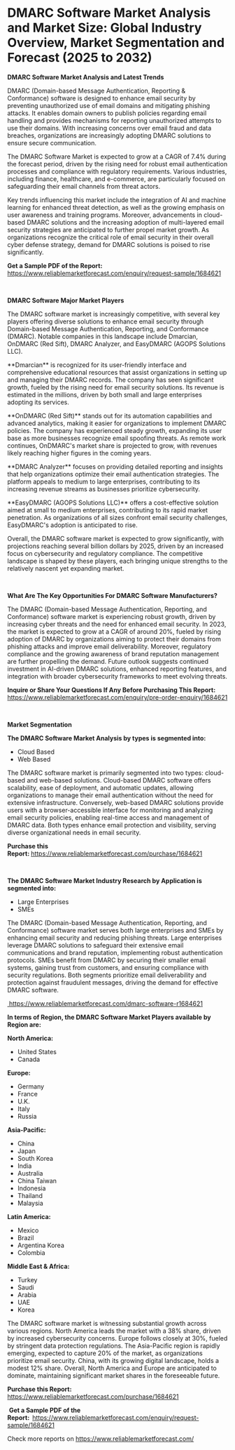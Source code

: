 <p><h1>DMARC Software Market Analysis and Market Size: Global Industry Overview, Market Segmentation and Forecast (2025 to 2032)</h1></p><p><strong>DMARC Software Market Analysis and Latest Trends</strong></p>
<p><p>DMARC (Domain-based Message Authentication, Reporting & Conformance) software is designed to enhance email security by preventing unauthorized use of email domains and mitigating phishing attacks. It enables domain owners to publish policies regarding email handling and provides mechanisms for reporting unauthorized attempts to use their domains. With increasing concerns over email fraud and data breaches, organizations are increasingly adopting DMARC solutions to ensure secure communication.</p><p>The DMARC Software Market is expected to grow at a CAGR of 7.4% during the forecast period, driven by the rising need for robust email authentication processes and compliance with regulatory requirements. Various industries, including finance, healthcare, and e-commerce, are particularly focused on safeguarding their email channels from threat actors. </p><p>Key trends influencing this market include the integration of AI and machine learning for enhanced threat detection, as well as the growing emphasis on user awareness and training programs. Moreover, advancements in cloud-based DMARC solutions and the increasing adoption of multi-layered email security strategies are anticipated to further propel market growth. As organizations recognize the critical role of email security in their overall cyber defense strategy, demand for DMARC solutions is poised to rise significantly.</p></p>
<p><strong>Get a Sample PDF of the Report:&nbsp;</strong> <a href="https://www.reliablemarketforecast.com/enquiry/request-sample/1684621?utm_campaign=3182&utm_medium=2&utm_source=Github&utm_content=ia&utm_term=26032025&utm_id=dmarc-software">https://www.reliablemarketforecast.com/enquiry/request-sample/1684621</a></p>
<p>&nbsp;</p>
<p><strong>DMARC Software Major Market Players</strong></p>
<p><p>The DMARC software market is increasingly competitive, with several key players offering diverse solutions to enhance email security through Domain-based Message Authentication, Reporting, and Conformance (DMARC). Notable companies in this landscape include Dmarcian, OnDMARC (Red Sift), DMARC Analyzer, and EasyDMARC (AGOPS Solutions LLC). </p><p>**Dmarcian** is recognized for its user-friendly interface and comprehensive educational resources that assist organizations in setting up and managing their DMARC records. The company has seen significant growth, fueled by the rising need for email security solutions. Its revenue is estimated in the millions, driven by both small and large enterprises adopting its services.</p><p>**OnDMARC (Red Sift)** stands out for its automation capabilities and advanced analytics, making it easier for organizations to implement DMARC policies. The company has experienced steady growth, expanding its user base as more businesses recognize email spoofing threats. As remote work continues, OnDMARC's market share is projected to grow, with revenues likely reaching higher figures in the coming years.</p><p>**DMARC Analyzer** focuses on providing detailed reporting and insights that help organizations optimize their email authentication strategies. The platform appeals to medium to large enterprises, contributing to its increasing revenue streams as businesses prioritize cybersecurity.</p><p>**EasyDMARC (AGOPS Solutions LLC)** offers a cost-effective solution aimed at small to medium enterprises, contributing to its rapid market penetration. As organizations of all sizes confront email security challenges, EasyDMARC's adoption is anticipated to rise.</p><p>Overall, the DMARC software market is expected to grow significantly, with projections reaching several billion dollars by 2025, driven by an increased focus on cybersecurity and regulatory compliance. The competitive landscape is shaped by these players, each bringing unique strengths to the relatively nascent yet expanding market.</p></p>
<p>&nbsp;</p>
<p><strong>What Are The Key Opportunities For DMARC Software Manufacturers?</strong></p>
<p><p>The DMARC (Domain-based Message Authentication, Reporting, and Conformance) software market is experiencing robust growth, driven by increasing cyber threats and the need for enhanced email security. In 2023, the market is expected to grow at a CAGR of around 20%, fueled by rising adoption of DMARC by organizations aiming to protect their domains from phishing attacks and improve email deliverability. Moreover, regulatory compliance and the growing awareness of brand reputation management are further propelling the demand. Future outlook suggests continued investment in AI-driven DMARC solutions, enhanced reporting features, and integration with broader cybersecurity frameworks to meet evolving threats.</p></p>
<p><strong>Inquire or Share Your Questions If Any Before Purchasing This Report:</strong> <a href="https://www.reliablemarketforecast.com/enquiry/pre-order-enquiry/1684621?utm_campaign=3182&utm_medium=2&utm_source=Github&utm_content=ia&utm_term=26032025&utm_id=dmarc-software">https://www.reliablemarketforecast.com/enquiry/pre-order-enquiry/1684621</a></p>
<p>&nbsp;</p>
<p><strong>Market Segmentation</strong></p>
<p><strong>The DMARC Software Market Analysis by types is segmented into:</strong></p>
<p><ul><li>Cloud Based</li><li>Web Based</li></ul></p>
<p><p>The DMARC software market is primarily segmented into two types: cloud-based and web-based solutions. Cloud-based DMARC software offers scalability, ease of deployment, and automatic updates, allowing organizations to manage their email authentication without the need for extensive infrastructure. Conversely, web-based DMARC solutions provide users with a browser-accessible interface for monitoring and analyzing email security policies, enabling real-time access and management of DMARC data. Both types enhance email protection and visibility, serving diverse organizational needs in email security.</p></p>
<p><strong>Purchase this Report:&nbsp;</strong><a href="https://www.reliablemarketforecast.com/purchase/1684621?utm_campaign=3182&utm_medium=2&utm_source=Github&utm_content=ia&utm_term=26032025&utm_id=dmarc-software">https://www.reliablemarketforecast.com/purchase/1684621</a></p>
<p>&nbsp;</p>
<p><strong>The DMARC Software Market Industry Research by Application is segmented into:</strong></p>
<p><ul><li>Large Enterprises</li><li>SMEs</li></ul></p>
<p><p>The DMARC (Domain-based Message Authentication, Reporting, and Conformance) software market serves both large enterprises and SMEs by enhancing email security and reducing phishing threats. Large enterprises leverage DMARC solutions to safeguard their extensive email communications and brand reputation, implementing robust authentication protocols. SMEs benefit from DMARC by securing their smaller email systems, gaining trust from customers, and ensuring compliance with security regulations. Both segments prioritize email deliverability and protection against fraudulent messages, driving the demand for effective DMARC software.</p></p>
<p><a href="https://www.reliablemarketforecast.com/dmarc-software-r1684621?utm_campaign=3182&utm_medium=2&utm_source=Github&utm_content=ia&utm_term=26032025&utm_id=dmarc-software">&nbsp;https://www.reliablemarketforecast.com/dmarc-software-r1684621</a></p>
<p><strong>In terms of Region, the DMARC Software Market Players available by Region are:</strong></p>
<p>
    <p> <strong> North America: </strong>
        <ul>
            <li>United States</li>
            <li>Canada</li>
        </ul>
        </p> 
    <p> <strong> Europe: </strong>
        <ul>
            <li>Germany</li>
            <li>France</li>
            <li>U.K.</li>
            <li>Italy</li>
            <li>Russia</li>
        </ul>
        </p> 
    <p> <strong> Asia-Pacific: </strong>
        <ul>
            <li>China</li>
            <li>Japan</li>
            <li>South Korea</li>
            <li>India</li>
            <li>Australia</li>
            <li>China Taiwan</li>
            <li>Indonesia</li>
            <li>Thailand</li>
            <li>Malaysia</li>
        </ul>
        </p> 
    <p> <strong> Latin America: </strong>
        <ul>
            <li>Mexico</li>
            <li>Brazil</li>
            <li>Argentina Korea</li>
            <li>Colombia</li>
        </ul>
        </p> 
    <p> <strong> Middle East & Africa: </strong>
        <ul>
            <li>Turkey</li>
            <li>Saudi</li>
            <li>Arabia</li>
            <li>UAE</li>
            <li>Korea</li>
        </ul>
    </p>
    </p>
<p><p>The DMARC software market is witnessing substantial growth across various regions. North America leads the market with a 38% share, driven by increased cybersecurity concerns. Europe follows closely at 30%, fueled by stringent data protection regulations. The Asia-Pacific region is rapidly emerging, expected to capture 20% of the market, as organizations prioritize email security. China, with its growing digital landscape, holds a modest 12% share. Overall, North America and Europe are anticipated to dominate, maintaining significant market shares in the foreseeable future.</p></p>
<p><strong>Purchase this Report: </strong><a href="https://www.reliablemarketforecast.com/purchase/1684621?utm_campaign=3182&utm_medium=2&utm_source=Github&utm_content=ia&utm_term=26032025&utm_id=dmarc-software">https://www.reliablemarketforecast.com/purchase/1684621</a></p>
<p>&nbsp;<strong>Get a Sample PDF of the Report:&nbsp;&nbsp;</strong><a href="https://www.reliablemarketforecast.com/enquiry/request-sample/1684621?utm_campaign=3182&utm_medium=2&utm_source=Github&utm_content=ia&utm_term=26032025&utm_id=dmarc-software">https://www.reliablemarketforecast.com/enquiry/request-sample/1684621</a></p>
<p><strong></strong></p>
<p>Check more reports on <a href="https://www.reliablemarketforecast.com/?utm_campaign=3182&utm_medium=2&utm_source=Github&utm_content=ia&utm_term=26032025&utm_id=dmarc-software">https://www.reliablemarketforecast.com/</a></p>